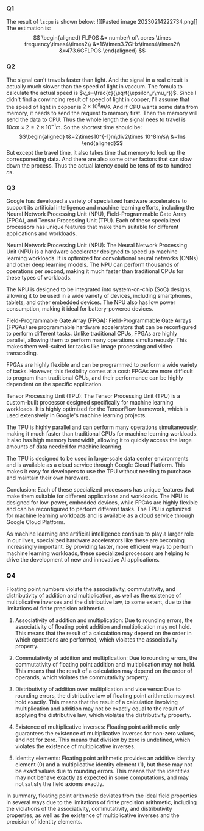 ### Q1
The result of `lscpu` is shown below:
![[Pasted image 20230214222734.png]]
The estimation is:
$$
\begin{aligned}
FLPOS &= number\ of\ cores \times frequency\times4\times2\\
&=16\times3.7GHz\times4\times2\\
&=473.6GFLPOS
\end{aligned}
$$
### Q2
The signal can't travels faster than light. And the signal in a real circuit is actually much slower than the speed of light in vaccum. The fomula to calculate the actual speed is $v_s=\frac{c}{\sqrt{\epsilon_r\mu_r}}$. Since I didn't find a convincing result of speed of light in copper, I'll assume that the speed of light in copper is $2\times 10^8m/s$. And if CPU wants some data from memory, it needs to send the request to memory first. Then the memory will send the data to CPU. Thus the whole length the signal nees to travel is $10cm\times2=2\times10^{-1}m$. So the shortest time should be:
$$\begin{aligned}
t&=2\times10^{-1}m\div2\times 10^8m/s\\
&=1ns
\end{aligned}$$
But except the travel time, it also takes time that memory to look up the corresponeding data. And there are also some other factors that can slow down the process. Thus the actual  latency could be tens of $ns$ to hundred $ns$.

### Q3
Google has developed a variety of specialized hardware accelerators to support its artificial intelligence and machine learning efforts, including the Neural Network Processing Unit (NPU), Field-Programmable Gate Array (FPGA), and Tensor Processing Unit (TPU). Each of these specialized processors has unique features that make them suitable for different applications and workloads.

Neural Network Processing Unit (NPU):
The Neural Network Processing Unit (NPU) is a hardware accelerator designed to speed up machine learning workloads. It is optimized for convolutional neural networks (CNNs) and other deep learning models. The NPU can perform thousands of operations per second, making it much faster than traditional CPUs for these types of workloads.

The NPU is designed to be integrated into system-on-chip (SoC) designs, allowing it to be used in a wide variety of devices, including smartphones, tablets, and other embedded devices. The NPU also has low power consumption, making it ideal for battery-powered devices.

Field-Programmable Gate Array (FPGA):
Field-Programmable Gate Arrays (FPGAs) are programmable hardware accelerators that can be reconfigured to perform different tasks. Unlike traditional CPUs, FPGAs are highly parallel, allowing them to perform many operations simultaneously. This makes them well-suited for tasks like image processing and video transcoding.

FPGAs are highly flexible and can be programmed to perform a wide variety of tasks. However, this flexibility comes at a cost: FPGAs are more difficult to program than traditional CPUs, and their performance can be highly dependent on the specific application.

Tensor Processing Unit (TPU):
The Tensor Processing Unit (TPU) is a custom-built processor designed specifically for machine learning workloads. It is highly optimized for the TensorFlow framework, which is used extensively in Google's machine learning projects.

The TPU is highly parallel and can perform many operations simultaneously, making it much faster than traditional CPUs for machine learning workloads. It also has high memory bandwidth, allowing it to quickly access the large amounts of data needed for machine learning.

The TPU is designed to be used in large-scale data center environments and is available as a cloud service through Google Cloud Platform. This makes it easy for developers to use the TPU without needing to purchase and maintain their own hardware.

Conclusion:
Each of these specialized processors has unique features that make them suitable for different applications and workloads. The NPU is designed for low-power, embedded devices, while FPGAs are highly flexible and can be reconfigured to perform different tasks. The TPU is optimized for machine learning workloads and is available as a cloud service through Google Cloud Platform.

As machine learning and artificial intelligence continue to play a larger role in our lives, specialized hardware accelerators like these are becoming increasingly important. By providing faster, more efficient ways to perform machine learning workloads, these specialized processors are helping to drive the development of new and innovative AI applications.
### Q4
Floating point numbers violate the associativity, commutativity, and distributivity of addition and multiplication, as well as the existence of multiplicative inverses and the distributive law, to some extent, due to the limitations of finite precision arithmetic.

1.  Associativity of addition and multiplication: Due to rounding errors, the associativity of floating point addition and multiplication may not hold. This means that the result of a calculation may depend on the order in which operations are performed, which violates the associativity property.

2.  Commutativity of addition and multiplication: Due to rounding errors, the commutativity of floating point addition and multiplication may not hold. This means that the result of a calculation may depend on the order of operands, which violates the commutativity property.

3.  Distributivity of addition over multiplication and vice versa: Due to rounding errors, the distributive law of floating point arithmetic may not hold exactly. This means that the result of a calculation involving multiplication and addition may not be exactly equal to the result of applying the distributive law, which violates the distributivity property.

4.  Existence of multiplicative inverses: Floating point arithmetic only guarantees the existence of multiplicative inverses for non-zero values, and not for zero. This means that division by zero is undefined, which violates the existence of multiplicative inverses.

5.  Identity elements: Floating point arithmetic provides an additive identity element (0) and a multiplicative identity element (1), but these may not be exact values due to rounding errors. This means that the identities may not behave exactly as expected in some computations, and may not satisfy the field axioms exactly.

In summary, floating point arithmetic deviates from the ideal field properties in several ways due to the limitations of finite precision arithmetic, including the violations of the associativity, commutativity, and distributivity properties, as well as the existence of multiplicative inverses and the precision of identity elements.